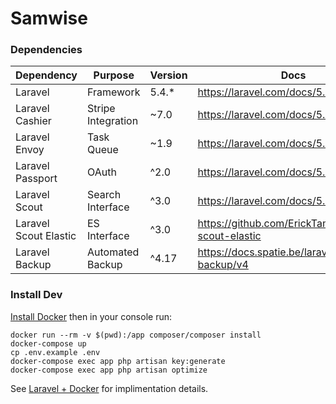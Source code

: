 # Samwise

### Dependencies

| Dependency            | Purpose              | Version | Docs                                                 |
|-----------------------|----------------------|---------|------------------------------------------------------|
| Laravel               | Framework            | 5.4.*   | https://laravel.com/docs/5.4                         |
| Laravel Cashier       | Stripe Integration   | ~7.0    | https://laravel.com/docs/5.4/billing                 |
| Laravel Envoy         | Task Queue           | ~1.9    | https://laravel.com/docs/5.4/envoy                   |
| Laravel Passport      | OAuth                | ^2.0    | https://laravel.com/docs/5.4/passport                |
| Laravel Scout         | Search Interface     | ^3.0    | https://laravel.com/docs/5.4/scout                   |
| Laravel Scout Elastic | ES Interface         | ^3.0    | https://github.com/ErickTamayo/laravel-scout-elastic |
| Laravel Backup        | Automated Backup     | ^4.17   | https://docs.spatie.be/laravel-backup/v4             |

### Install Dev

[Install Docker](https://docs.docker.com/engine/installation/) then in your console run:

```
docker run --rm -v $(pwd):/app composer/composer install
docker-compose up
cp .env.example .env
docker-compose exec app php artisan key:generate
docker-compose exec app php artisan optimize
```

See [Laravel + Docker](https://medium.com/@shakyShane/laravel-docker-part-1-setup-for-development-e3daaefaf3c) for implimentation details.